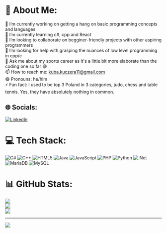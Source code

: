 # 💫 About Me:
🔭 I’m currently working on getting a hang on basic programming concepts and languages<br>🌱 I’m currently learning c#, cpp and React<br>👯 I’m looking to collaborate on begginer-friendly projects with other aspiring programmers<br>🤔 I’m looking for help with grasping the nuances of low level programming in cpp/c<br>💬 Ask me about my sports career as it's a little bit more elaborate than the coding one so far 😄<br>📫 How to reach me: kuba.kuczera11@gmail.com<br>😄 Pronouns: he/him<br>⚡ Fun fact: I used to be top 3 Poland in 3 categories, judo, chess and table tennis. Yes, they have absolutely nothing in common.


## 🌐 Socials:
[![LinkedIn](https://img.shields.io/badge/LinkedIn-%230077B5.svg?logo=linkedin&logoColor=white)](https://linkedin.com/in/JakubKuczera) 

# 💻 Tech Stack:
![C#](https://img.shields.io/badge/c%23-%23239120.svg?style=for-the-badge&logo=csharp&logoColor=white) ![C++](https://img.shields.io/badge/c++-%2300599C.svg?style=for-the-badge&logo=c%2B%2B&logoColor=white) ![HTML5](https://img.shields.io/badge/html5-%23E34F26.svg?style=for-the-badge&logo=html5&logoColor=white) ![Java](https://img.shields.io/badge/java-%23ED8B00.svg?style=for-the-badge&logo=openjdk&logoColor=white) ![JavaScript](https://img.shields.io/badge/javascript-%23323330.svg?style=for-the-badge&logo=javascript&logoColor=%23F7DF1E) ![PHP](https://img.shields.io/badge/php-%23777BB4.svg?style=for-the-badge&logo=php&logoColor=white) ![Python](https://img.shields.io/badge/python-3670A0?style=for-the-badge&logo=python&logoColor=ffdd54) ![.Net](https://img.shields.io/badge/.NET-5C2D91?style=for-the-badge&logo=.net&logoColor=white) ![MariaDB](https://img.shields.io/badge/MariaDB-003545?style=for-the-badge&logo=mariadb&logoColor=white) ![MySQL](https://img.shields.io/badge/mysql-4479A1.svg?style=for-the-badge&logo=mysql&logoColor=white)
# 📊 GitHub Stats:
![](https://github-readme-stats.vercel.app/api?username=Zept0mc&theme=dark&hide_border=false&include_all_commits=false&count_private=false)<br/>
![](https://github-readme-streak-stats.herokuapp.com/?user=Zept0mc&theme=dark&hide_border=false)<br/>
![](https://github-readme-stats.vercel.app/api/top-langs/?username=Zept0mc&theme=dark&hide_border=false&include_all_commits=false&count_private=false&layout=compact)

---
[![](https://visitcount.itsvg.in/api?id=Zept0mc&icon=0&color=0)](https://visitcount.itsvg.in)

<!-- Proudly created with GPRM ( https://gprm.itsvg.in ) -->
